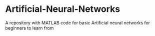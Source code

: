 # Artificial-Neural-Networks
A repository with MATLAB code for basic Artificial neural networks for beginners to learn from
